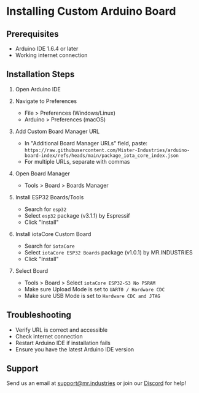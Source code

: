 # Installing Custom Arduino Board

## Prerequisites
- Arduino IDE 1.6.4 or later
- Working internet connection

## Installation Steps

1. Open Arduino IDE

2. Navigate to Preferences
   - File > Preferences (Windows/Linux)
   - Arduino > Preferences (macOS)

3. Add Custom Board Manager URL
   - In "Additional Board Manager URLs" field, paste:
     `https://raw.githubusercontent.com/Mister-Industries/arduino-board-index/refs/heads/main/package_iota_core_index.json`
   - For multiple URLs, separate with commas

4. Open Board Manager
   - Tools > Board > Boards Manager
  
5. Install ESP32 Boards/Tools
   - Search for `esp32`
   - Select `esp32` package (v3.1.1) by Espressif 
   - Click "Install"

5. Install iotaCore Custom Board
   - Search for `iotaCore`
   - Select `iotaCore ESP32 Boards` package (v1.0.1) by MR.INDUSTRIES 
   - Click "Install"

6. Select Board
   - Tools > Board > Select `iotaCore ESP32-S3 No PSRAM`
   - Make sure Upload Mode is set to `UART0 / Hardware CDC`
   - Make sure USB Mode is set to `Hardware CDC and JTAG`

## Troubleshooting
- Verify URL is correct and accessible
- Check internet connection
- Restart Arduino IDE if installation fails
- Ensure you have the latest Arduino IDE version

## Support
Send us an email at support@mr.industries or join our [Discord](https://discord.gg/hvJZhwfQsF) for help!

